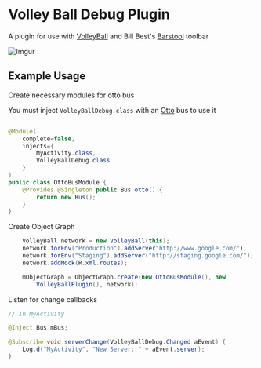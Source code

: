 Volley Ball Debug Plugin
========
A plugin for use with [VolleyBall](../README.md) and Bill Best's [Barstool] toolbar

![Imgur](http://i.imgur.com/tkRzl7Ol.png)

Example Usage
----

Create necessary modules for otto bus

You must inject `VolleyBallDebug.class` with an [Otto] bus to use it

~~~~java

@Module(
    complete=false,
    injects={
        MyActivity.class,
        VolleyBallDebug.class
    }
)
public class OttoBusModule {
    @Provides @Singleton public Bus otto() {
        return new Bus();
    }
}
~~~~

Create Object Graph

~~~~java
    VolleyBall network = new VolleyBall(this);
    network.forEnv("Production").addServer"http://www.google.com/");
    network.forEnv("Staging").addServer("http://staging.google.com/");
    network.addMock(R.xml.routes);

    mObjectGraph = ObjectGraph.create(new OttoBusModule(), new
        VolleyBallPlugin(), network);
~~~~

Listen for change callbacks

~~~~java
// In MyActivity

@Inject Bus mBus;

@Subscribe void serverChange(VolleyBallDebug.Changed aEvent) {
    Log.d("MyActivity", "New Server: " + aEvent.server);
}
~~~~

[Barstool]: http://www.github.com/wmbest2/Barstool 
[Otto]: http://square.github.io/otto/ 
